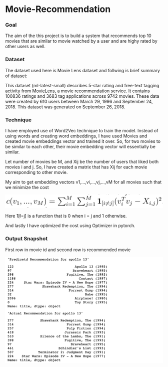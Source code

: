 # Movie-Recommendation

### Goal

The aim of the this project is to build a system that recommends top 10 movies that are similar to movie watched by a user and are highy rated by other users as well.


### Dataset

The dataset used here is Movie Lens dataset and follwing is brief summary of dataset:

This dataset (ml-latest-small) describes 5-star rating and free-text tagging activity from [MovieLens](http://movielens.org), a movie recommendation service. It contains 100836 ratings and 3683 tag applications across 9742 movies. These data were created by 610 users between March 29, 1996 and September 24, 2018. This dataset was generated on September 26, 2018.


### Technique

I have employed use of Word2Vec technique to train the model. Instead of using words and creating word embeddings, I have used Movies and created movie embeddings vector and trained it over. So, for two movies to be similar to each other, their movie embedding vector will essentially be similar. 

Let number of movies be M, and Xij be the number of users that liked both movies i and j. So, I have created a matrix that has Xij for each movie corresponding to other movie. 

My aim to get embedding vectors v1,...,vi,...,vj,...,vM for all movies such that we minimize the cost 


![Image](https://github.com/yuvraj16/Movie-Recommendation/blob/master/Loss%20Function.png)


Here 1[i̸=j] is a function that is 0 when i = j and 1 otherwise.


And lastly I have optimized the cost using Optimizer in pytorch.


### Output Snapshot

First row in movie id and second row is recommended movie


![image](https://github.com/yuvraj16/Movie-Recommendation/blob/master/Output%20Snapshot.png) 
